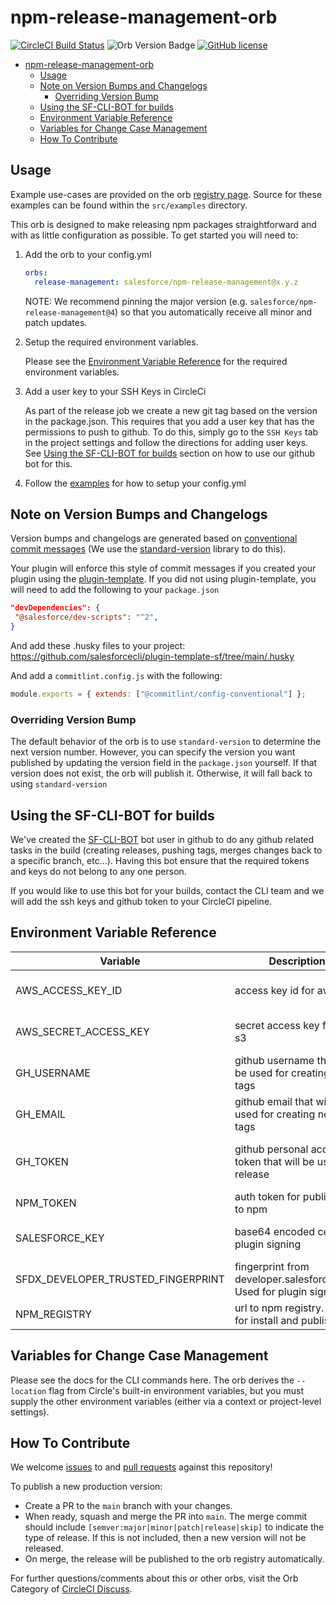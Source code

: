 # npm-release-management-orb

[![CircleCI Build Status](https://circleci.com/gh/forcedotcom/npm-release-management-orb.svg?style=shield&circle-token=7a6dcc6c02f82515aec6533ed1c7253ef38e6e13 "CircleCI Build Status")](https://circleci.com/gh/forcedotcom/npm-release-management-orb) ![Orb Version Badge](https://badges.circleci.com/orbs/salesforce/npm-release-management.svg) [![GitHub license](https://img.shields.io/badge/license-MIT-blue.svg)](https://raw.githubusercontent.com/forcedotcom/npm-release-management-orb/develop/LICENSE.txt)

- [npm-release-management-orb](#npm-release-management-orb)
  - [Usage](#usage)
  - [Note on Version Bumps and Changelogs](#note-on-version-bumps-and-changelogs)
    - [Overriding Version Bump](#overriding-version-bump)
  - [Using the SF-CLI-BOT for builds](#using-the-sf-cli-bot-for-builds)
  - [Environment Variable Reference](#environment-variable-reference)
  - [Variables for Change Case Management](#variables-for-change-case-management)
  - [How To Contribute](#how-to-contribute)

## Usage

Example use-cases are provided on the orb [registry page](https://circleci.com/orbs/registry/orb/salesforce/npm-release-management#usage-examples). Source for these examples can be found within the `src/examples` directory.

This orb is designed to make releasing npm packages straightforward and with as little configuration as possible. To get started you will need to:

1. Add the orb to your config.yml

   ```yml
   orbs:
     release-management: salesforce/npm-release-management@x.y.z
   ```

   NOTE: We recommend pinning the major version (e.g. `salesforce/npm-release-management@4`) so that you automatically receive all minor and patch updates.

2. Setup the required environment variables.

   Please see the [Environment Variable Reference](#environment-variable-reference) for the required environment variables.

3. Add a user key to your SSH Keys in CircleCi

   As part of the release job we create a new git tag based on the version in the package.json. This requires that you add a user key that has the permissions to push to github. To do this, simply go to the `SSH Keys` tab in the project settings and follow the directions for adding user keys. See [Using the SF-CLI-BOT for builds](#using-the-sf-cli-bot-for-builds) section on how to use our github bot for this.

4. Follow the [examples](https://circleci.com/orbs/registry/orb/salesforce/npm-release-management#usage-examples) for how to setup your config.yml

## Note on Version Bumps and Changelogs

Version bumps and changelogs are generated based on [conventional commit messages](https://www.conventionalcommits.org/en/v1.0.0/) (We use the [standard-version](https://github.com/conventional-changelog/standard-version) library to do this).

Your plugin will enforce this style of commit messages if you created your plugin using the [plugin-template](https://github.com/salesforcecli/plugin-template-sf/). If you did not using plugin-template, you will need to add the following to your `package.json`

```json
"devDependencies": {
 "@salesforce/dev-scripts": "^2",
}
```

And add these .husky files to your project: https://github.com/salesforcecli/plugin-template-sf/tree/main/.husky

And add a `commitlint.config.js` with the following:

```javascript
module.exports = { extends: ["@commitlint/config-conventional"] };
```

### Overriding Version Bump

The default behavior of the orb is to use `standard-version` to determine the next version number. However, you can specify the version you want published by updating the version field in the `package.json` yourself. If that version does not exist, the orb will publish it. Otherwise, it will fall back to using `standard-version`

## Using the SF-CLI-BOT for builds

We've created the [SF-CLI-BOT](https://github.com/SF-CLI-BOT) bot user in github to do any github related tasks in the build (creating releases, pushing tags, merges changes back to a specific branch, etc...). Having this bot ensure that the required tokens and keys do not belong to any one person.

If you would like to use this bot for your builds, contact the CLI team and we will add the ssh keys and github token to your CircleCI pipeline.

## Environment Variable Reference

| Variable                           | Description                                                        | Required                               |
| ---------------------------------- | ------------------------------------------------------------------ | -------------------------------------- |
| AWS_ACCESS_KEY_ID                  | access key id for aws s3                                           | Yes (only if signing packages)         |
| AWS_SECRET_ACCESS_KEY              | secret access key for aws s3                                       | Yes (only if signing packages)         |
| GH_USERNAME                        | github username that will be used for creating new tags            | No                                     |
| GH_EMAIL                           | github email that will be used for creating new tags               | No                                     |
| GH_TOKEN                           | github personal access token that will be used for release         | Yes (only if creating github releases) |
| NPM_TOKEN                          | auth token for publishing to npm                                   | Yes                                    |
| SALESFORCE_KEY                     | base64 encoded cert for plugin signing                             | Yes (only if signing packages)         |
| SFDX_DEVELOPER_TRUSTED_FINGERPRINT | fingerprint from developer.salesforce.com. Used for plugin signing | No                                     |
| NPM_REGISTRY                       | url to npm registry. Used for install and publish.                 | No                                     |

## Variables for Change Case Management

Please see the docs for the CLI commands here.  The orb derives the `--location` flag from Circle's built-in environment variables, but you must supply the other environment variables (either via a context or project-level settings).

## How To Contribute

We welcome [issues](https://github.com/forcedotcom/npm-release-management-orb/issues) to and [pull requests](https://github.com/forcedotcom/npm-release-management-orb/pulls) against this repository!

To publish a new production version:

- Create a PR to the `main` branch with your changes.
- When ready, squash and merge the PR into `main`. The merge commit should include `[semver:major|minor|patch|release|skip]` to indicate the type of release. If this is not included, then a new version will not be released.
- On merge, the release will be published to the orb registry automatically.

For further questions/comments about this or other orbs, visit the Orb Category of [CircleCI Discuss](https://discuss.circleci.com/c/orbs).
